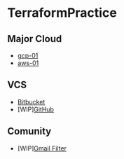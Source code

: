 # TerraformPractice

## Major Cloud

- [gcp-01](MajorCloud/gcp-01)
- [aws-01](MajorCloud/aws-01)


## VCS

- [Bitbucket](VCS/Bitbucket)
- [WIP][GitHub](VCS/GitHub)


## Comunity

- [WIP][Gmail Filter](Community/GmailFilter) 
